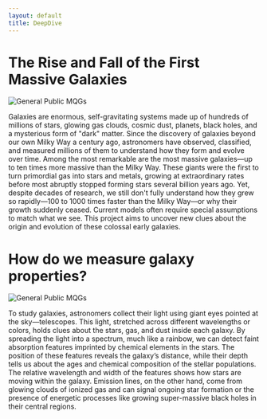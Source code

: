```yaml
---
layout: default
title: DeepDive
---
```


# The Rise and Fall of the First Massive Galaxies

<div class="science-section">

  <!-- Full-width image row -->
  <div class="full-width-image-wrapper">
    <img src="images/general_public_mqg.png" alt="General Public MQGs" class="full-width-image">
  </div>

  <!-- Regular row with text -->
  <div class="science-row">
    <p>Galaxies are enormous, self-gravitating systems made up of hundreds of millions of stars, glowing gas clouds, cosmic dust, planets, black holes, and a mysterious form of "dark" matter. Since the discovery of galaxies beyond our own Milky Way a century ago, astronomers have observed, classified, and measured millions of them to understand how they form and evolve over time. Among the most remarkable are the most massive galaxies—up to ten times more massive than the Milky Way. These giants were the first to turn primordial gas into stars and metals, growing at extraordinary rates before most abruptly stopped forming stars several billion years ago. Yet, despite decades of research, we still don't fully understand how they grew so rapidly—100 to 1000 times faster than the Milky Way—or why their growth suddenly ceased. Current models often require special assumptions to match what we see. This project aims to uncover new clues about the origin and evolution of these colossal early galaxies.</p>
  </div>
</div>



# How do we measure galaxy properties?

<!-- Full-width image row -->
<div class="full-width-image-wrapper">
  <img src="images/general_public_mqg.png" alt="General Public MQGs" class="full-width-image">
</div>
  <!-- Regular row with text -->
  <div class="science-row">

  <p>To study galaxies, astronomers collect their light using giant eyes pointed at the sky—telescopes. This light, stretched across different wavelengths or colors, holds clues about the stars, gas, and dust inside each galaxy. By spreading the light into a spectrum, much like a rainbow, we can detect faint absorption features imprinted by chemical elements in the stars. The position of these features reveals the galaxy’s distance, while their depth tells us about the ages and chemical composition of the stellar populations. The relative wavelength and width of the features shows how stars are moving within the galaxy. Emission lines, on the other hand, come from glowing clouds of ionized gas and can signal ongoing star formation or the presence of energetic processes like growing super-massive black holes in their central regions.</p>  
  </div>
</div>
